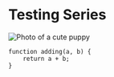 # Testing Series
![Photo of a cute puppy](https://github.com/user-attachments/assets/4205012e-566b-440c-bf3d-b942eadc151b)
```
function adding(a, b) {
    return a + b;
}
```
